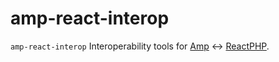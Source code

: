 # amp-react-interop

`amp-react-interop` Interoperability tools for [Amp](https://github.com/amphp/amp) <-> [ReactPHP](https://github.com/reactphp/react).
